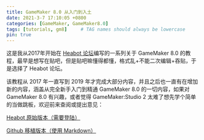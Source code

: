 ```yaml
---
title: GameMaker 8.0 从入门到入土
date: 2021-3-7 17:10:05 +0800
categories: [GameMaker, GameMaker8.0]
tags: [tutorials, gm8]     # TAG names should always be lowercase
pin: true
---
```


这是我从2017年开始在 [Heabot 论坛](https://www.heabot.cn/forum.php)编写的一系列关于 GameMaker 8.0 的教程，最早是想写在贴吧，但是贴吧嘛懂得都懂，格式乱+不能二次编辑+吞贴，于是选择了 Heabot 论坛。

该教程从 2017 年一直写到 2019 年才完成大部分内容，并且之后也一直有在增加新的内容，涵盖从完全新手入门到精通 GameMaker 8.0 的一切内容，如果对 GameMaker 8.0 有兴趣，或者觉得 GameMaker:Studio 2 太难了想先学个简单的当做跳板，欢迎前来查阅或提出意见：

[Heabot 原始版本（需要登陆）](https://www.heabot.cn/thread-76-1-1.html)

[Github 移植版本（使用 Markdown）](https://nichtsvonchaos.github.io/gamemaker_8_0_tutorial/)
